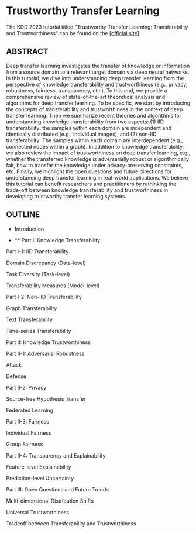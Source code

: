 # Trustworthy Transfer Learning

The KDD 2023 tutorial titled "Trustworthy Transfer Learning: Transferability and Trustworthiness" can be found on the [[official site]](https://sites.google.com/view/kdd23-trustworthy-transfer).

## ABSTRACT

Deep transfer learning investigates the transfer of knowledge or information from a source domain to a relevant target domain via deep neural networks. In this tutorial, we dive into understanding deep transfer learning from the perspective of knowledge transferability and trustworthiness (e.g., privacy, robustness, fairness, transparency, etc.). To this end, we provide a comprehensive review of state-of-the-art theoretical analysis and algorithms for deep transfer learning. To be specific, we start by introducing the concepts of transferability and trustworthiness in the context of deep transfer learning. Then we summarize recent theories and algorithms for understanding knowledge transferability from two aspects: (1) IID transferability: the samples within each domain are independent and identically distributed (e.g., individual images), and (2) non-IID transferability: The samples within each domain are interdependent (e.g., connected nodes within a graph). In addition to knowledge transferability, we also review the impact of trustworthiness on deep transfer learning, e.g., whether the transferred knowledge is adversarially robust or algorithmically fair, how to transfer the knowledge under privacy-preserving constraints, etc. Finally, we highlight the open questions and future directions for understanding deep transfer learning in real-world applications. We believe this tutorial can benefit researchers and practitioners by rethinking the trade-off between knowledge transferability and trustworthiness in developing trustworthy transfer learning systems.

## OUTLINE

- Introduction

- ** Part I: Knowledge Transferability

Part I-1: IID Transferability

Domain Discrepancy (Data-level)

Task Diversity (Task-level)

Transferability Measures (Model-level)

Part I-2: Non-IID Transferability

Graph Transferability

Text Transferability

Time-series Transferability

Part II: Knowledge Trustworthiness

Part II-1: Adversarial Robustness

Attack

Defense

Part II-2: Privacy

Source-free Hypothesis Transfer

Federated Learning

Part II-3: Fairness

Individual Fairness

Group Fairness

Part II-4: Transparency and Explainability

Feature-level Explainability

Prediction-level Uncertainty

Part III: Open Questions and Future Trends

Multi-dimensional Distribution Shifts

Universal Trustworthiness

Tradeoff between Transferability and Trustworthiness
